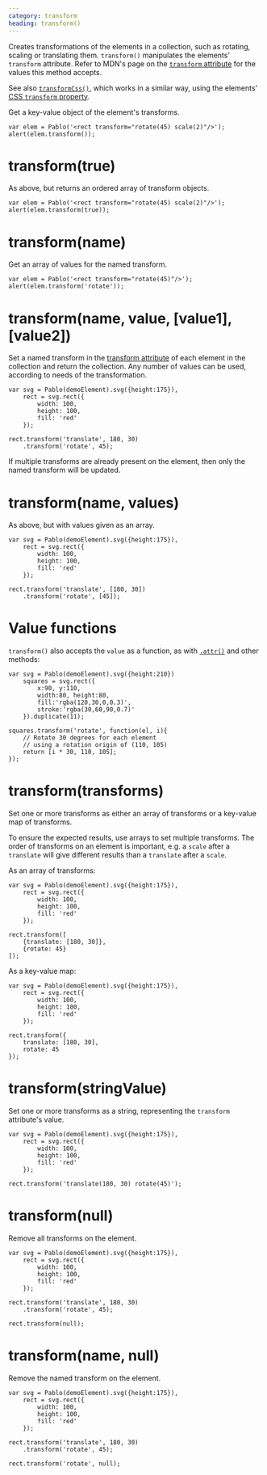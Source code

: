 ```yaml
---
category: transform
heading: transform()
---
```


Creates transformations of the elements in a collection, such as rotating, scaling or translating them. `transform()` manipulates the elements' `transform` attribute. Refer to MDN's page on the [`transform` attribute](https://developer.mozilla.org/docs/SVG/Attribute/transform) for the values this method accepts.

See also [`transformCss()`](/api/transformCss/), which works in a similar way, using the elements' [CSS `transform` property](https://developer.mozilla.org/docs/Web/CSS/transform).


Get a key-value object of the element's transforms.

    var elem = Pablo('<rect transform="rotate(45) scale(2)"/>');
    alert(elem.transform());


# transform(true)

As above, but returns an ordered array of transform objects.

    var elem = Pablo('<rect transform="rotate(45) scale(2)"/>');
    alert(elem.transform(true));


# transform(name)

Get an array of values for the named transform.

    var elem = Pablo('<rect transform="rotate(45)"/>');
    alert(elem.transform('rotate'));


# transform(name, value, [value1], [value2])

Set a named transform in the <a href="https://developer.mozilla.org/docs/Web/SVG/Attribute/transform" target="_blank">transform attribute</a> of each element in the collection and return the collection. Any number of values can be used, according to needs of the transformation.

    var svg = Pablo(demoElement).svg({height:175}),
        rect = svg.rect({
            width: 100,
            height: 100,
            fill: 'red'
        });

    rect.transform('translate', 180, 30)
        .transform('rotate', 45);


If multiple transforms are already present on the element, then only the named transform will be updated.


# transform(name, values)

As above, but with values given as an array.

    var svg = Pablo(demoElement).svg({height:175}),
        rect = svg.rect({
            width: 100,
            height: 100,
            fill: 'red'
        });

    rect.transform('translate', [180, 30])
        .transform('rotate', [45]);


# Value functions

`transform()` also accepts the `value` as a function, as with [`.attr()`](/api/attr/#attr-attributeName-value) and other methods:

    var svg = Pablo(demoElement).svg({height:210})
        squares = svg.rect({
            x:90, y:110,
            width:80, height:80,
            fill:'rgba(120,30,0,0.3)',
            stroke:'rgba(30,60,90,0.7)'
        }).duplicate(11);

    squares.transform('rotate', function(el, i){
        // Rotate 30 degrees for each element
        // using a rotation origin of (110, 105)
        return [i * 30, 110, 105];
    });


# transform(transforms)

Set one or more transforms as either an array of transforms or a key-value map of transforms.

To ensure the expected results, use arrays to set multiple transforms. The order of transforms on an element is important, e.g. a `scale` after a `translate` will give different results than a `translate` after a `scale`.

As an array of transforms:

    var svg = Pablo(demoElement).svg({height:175}),
        rect = svg.rect({
            width: 100,
            height: 100,
            fill: 'red'
        });

    rect.transform([
        {translate: [180, 30]},
        {rotate: 45}
    ]);

As a key-value map:

    var svg = Pablo(demoElement).svg({height:175}),
        rect = svg.rect({
            width: 100,
            height: 100,
            fill: 'red'
        });

    rect.transform({
        translate: [180, 30],
        rotate: 45
    });


# transform(stringValue)

Set one or more transforms as a string, representing the `transform` attribute's value.

    var svg = Pablo(demoElement).svg({height:175}),
        rect = svg.rect({
            width: 100,
            height: 100,
            fill: 'red'
        });

    rect.transform('translate(180, 30) rotate(45)');


# transform(null)

Remove all transforms on the element.

    var svg = Pablo(demoElement).svg({height:175}),
        rect = svg.rect({
            width: 100,
            height: 100,
            fill: 'red'
        });

    rect.transform('translate', 180, 30)
        .transform('rotate', 45);

    rect.transform(null);


# transform(name, null)

Remove the named transform on the element.

    var svg = Pablo(demoElement).svg({height:175}),
        rect = svg.rect({
            width: 100,
            height: 100,
            fill: 'red'
        });

    rect.transform('translate', 180, 30)
        .transform('rotate', 45);

    rect.transform('rotate', null);
